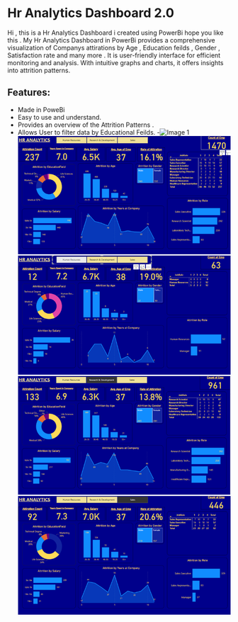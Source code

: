 # Hr Analytics Dashboard 2.0
Hi , this is a Hr Analytics Dashboard i created using PowerBi hope you like this .
My Hr Analytics Dashboard in PowerBi provides a comprehensive visualization of Companys attirations by Age , Education feilds , Gender , Satisfaction rate and many more . It is  user-friendly interface for efficient monitoring and analysis. With intuitive graphs and charts, it offers insights into attrition patterns.    

## Features:
- Made in PoweBi
- Easy to use and understand.
- Provides an overview of the Attrition Patterns .   
- Allows User to filter data by Educational Feilds.
-![Image 1](assets/1st.JPG)
![Image 1](assets/1st.png)
![Image 2](assets/hr.png)
![Image 3](assets/rd.png)
![Image 4](assets/sales.png)
